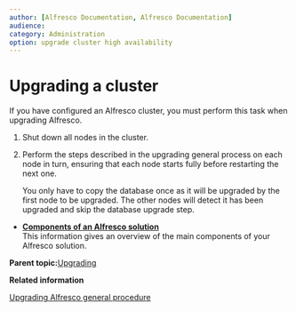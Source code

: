 ```yaml
---
author: [Alfresco Documentation, Alfresco Documentation]
audience: 
category: Administration
option: upgrade cluster high availability
---
```


# Upgrading a cluster

If you have configured an Alfresco cluster, you must perform this task when upgrading Alfresco.

1.  Shut down all nodes in the cluster.

2.  Perform the steps described in the upgrading general process on each node in turn, ensuring that each node starts fully before restarting the next one.

    You only have to copy the database once as it will be upgraded by the first node to be upgraded. The other nodes will detect it has been upgraded and skip the database upgrade step.


-   **[Components of an Alfresco solution](../concepts/alfresco-components.md)**  
This information gives an overview of the main components of your Alfresco solution.

**Parent topic:**[Upgrading](../concepts/ch-upgrade.md)

**Related information**  


[Upgrading Alfresco general procedure](upgrade-process-old.md)

